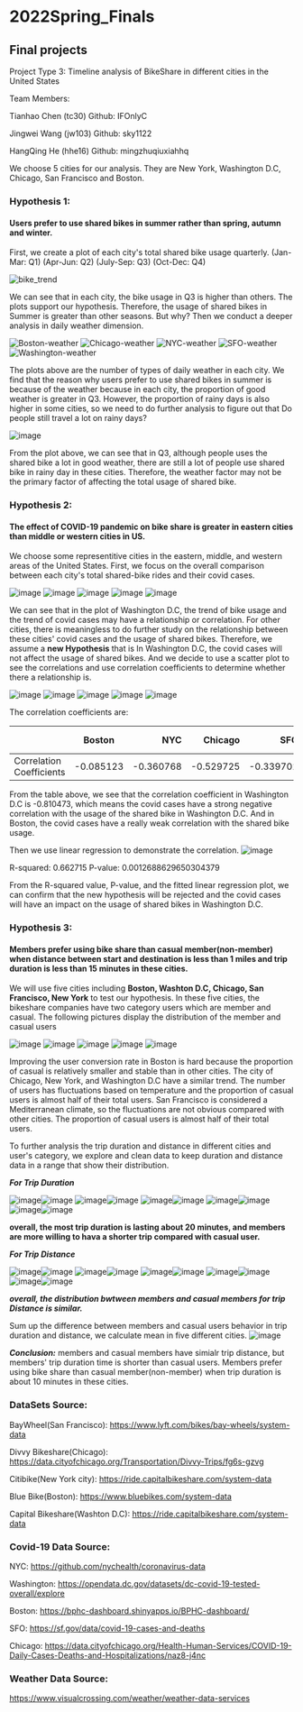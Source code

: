 # 2022Spring_Finals
## Final projects
Project Type 3:  Timeline analysis of BikeShare in different cities in the United States

Team Members:

Tianhao Chen (tc30)    Github: IFOnlyC

Jingwei Wang (jw103)  Github: sky1122

HangQing He (hhe16)  Github: mingzhuqiuxiahhq

We choose 5 cities for our analysis. They are New York, Washington D.C, Chicago, San Francisco and Boston.

### Hypothesis 1:
#### Users prefer to use shared bikes in summer rather than spring, autumn and winter.
First, we create a plot of each city's total shared bike usage quarterly.
(Jan-Mar: Q1)
(Apr-Jun: Q2)
(July-Sep: Q3)
(Oct-Dec: Q4)

![bike_trend](https://user-images.githubusercontent.com/63156187/166621514-9686a4d4-a6b1-457e-a3e0-c81d43dfa1d9.png)

We can see that in each city, the bike usage in Q3 is higher than others. The plots support our hypothesis. Therefore, the usage of shared bikes in Summer is greater than other seasons. But why?
Then we conduct a deeper analysis in daily weather dimension.

![Boston-weather](https://user-images.githubusercontent.com/63156187/166621435-95065a67-5720-45a2-9f43-ade0a60dac55.png)
![Chicago-weather](https://user-images.githubusercontent.com/63156187/166621452-13fff0eb-8094-4ba3-ade7-82bf4d00ddbb.png)
![NYC-weather](https://user-images.githubusercontent.com/63156187/166621477-80c991a7-9222-421b-b57b-fb6a826accb0.png)
![SFO-weather](https://user-images.githubusercontent.com/63156187/166621485-de165260-0c51-4451-8ca3-7890c0171e46.png)
![Washington-weather](https://user-images.githubusercontent.com/63156187/166621493-356f8032-0382-42ef-a967-0146293d0558.png)

The plots above are the number of types of daily weather in each city.
We find that the reason why users prefer to use shared bikes in summer is because of the weather because in each city, the proportion of good weather is greater in Q3. However, the proportion of rainy days is also higher in some cities, so we need to do further analysis to figure out that Do people still travel a lot on rainy days?

![image](https://user-images.githubusercontent.com/63156187/166620698-11933f0a-54a8-4e21-bb30-8de42772603d.png)

From the plot above, we can see that in Q3, although people uses the shared bike a lot in good weather, there are still a lot of people use shared bike in rainy day in these cities. Therefore, the weather factor may not be the primary factor of affecting the total usage of shared bike.

### Hypothesis 2:
#### The effect of COVID-19 pandemic on bike share is greater in eastern cities than middle or western cities in US.
We choose some representitive cities in the eastern, middle, and western areas of the United States.
First, we focus on the overall comparison between each city's total shared-bike rides and their covid cases.

![image](https://user-images.githubusercontent.com/63156187/166604759-370eee6d-9185-4cd4-b261-9e0023894be0.png)
![image](https://user-images.githubusercontent.com/63156187/166606119-d141a16c-1021-41d7-9c68-d3bbfceb8acd.png)
![image](https://user-images.githubusercontent.com/63156187/166606138-fe741e75-6185-4f70-a156-055f5e355b0e.png)
![image](https://user-images.githubusercontent.com/63156187/166606152-ea78feec-e9ca-4373-8110-61a4d03cc954.png)
![image](https://user-images.githubusercontent.com/63156187/166606220-712be286-f577-478b-b079-5bac9bb65c6d.png)

We can see that in the plot of Washington D.C, the trend of bike usage and the trend of covid cases may have a relationship or correlation. For other cities, there is meaningless to do further study on the relationship between these cities' covid cases and the usage of shared bikes. Therefore, we assume a **new Hypothesis** that is In Washington D.C, the covid cases will not affect the usage of shared bikes.
And we decide to use a scatter plot to see the correlations and use correlation coefficients to determine whether there a relationship is.

![image](https://user-images.githubusercontent.com/63156187/166606707-7dc59afa-c00e-4ef1-8ecb-592d01cbe16b.png)
![image](https://user-images.githubusercontent.com/63156187/166606751-e0d36f33-739f-4fa5-9469-8c0a0074e075.png)
![image](https://user-images.githubusercontent.com/63156187/166606781-2f140a99-d4e9-41e5-a745-9c31d098f4f8.png)
![image](https://user-images.githubusercontent.com/63156187/166606814-aa6e4053-ba19-45fd-8a72-1d5305bead97.png)
![image](https://user-images.githubusercontent.com/63156187/166606859-8748df01-830b-4e36-aea3-0dc03b0b8e01.png)

The correlation coefficients are:

|            |   Boston    |      NYC      |      Chicago      |      SFO      |      Washington D.C      |
|------------|:-----------:|--------------:|------------------:|--------------:|-------------------------:|
| Correlation Coefficients |  -0.085123    | -0.360768         | -0.529725     | -0.339701    | -0.814073 |

From the table above, we see that the correlation coefficient in Washington D.C is -0.810473, which means the covid cases have a strong negative correlation with the usage of the shared bike in Washington D.C. And in Boston, the covid cases have a really weak correlation with the shared bike usage.

Then we use linear regression to demonstrate the correlation.
![image](https://user-images.githubusercontent.com/63156187/166609155-18eb01b4-ee52-4d9d-98c6-3ebc9d757c24.png)

R-squared: 0.662715
P-value: 0.0012688629650304379

From the R-squared value, P-value, and the fitted linear regression plot, we can confirm that the new hypothesis will be rejected and the covid cases will have an impact on the usage of shared bikes in Washington D.C.


### Hypothesis 3:
#### Members prefer using bike share than casual member(non-member) when distance between start and destination is less than 1 miles and trip duration is less than 15 minutes in these cities.

We will use five cities including **Boston, Washton D.C, Chicago, San Francisco, New York** to test our hypothesis. In these five cities, the bikeshare companies have two category users which are member and casual.
The following pictures display the distribution of the member and casual users

![image](https://user-images.githubusercontent.com/48091236/166553359-01e048a6-7da2-441d-af0f-652fffd3df27.png)
![image](https://user-images.githubusercontent.com/48091236/166553406-433ff8e4-5327-48cc-bd36-c1495fa0d030.png)
![image](https://user-images.githubusercontent.com/48091236/166553482-75db77a2-57f4-4757-a2fa-cb88b50ad542.png)
![image](https://user-images.githubusercontent.com/48091236/166553541-110c5256-b227-411f-b174-2023381c118f.png)
![image](https://user-images.githubusercontent.com/48091236/166515696-1ef01b14-52d1-47e2-a84c-53d78062825e.png)

Improving the user conversion rate in Boston is hard because the proportion of casual is relatively smaller and stable than in other cities.
The city of Chicago, New York, and Washington D.C have a similar trend. The number of users has fluctuations based on temperature and the proportion of casual users is almost half of their total users.
San Francisco is considered a Mediterranean climate, so the fluctuations are not obvious compared with other cities. The proportion of casual users is almost half of their total users.

To further analysis the trip duration and distance in different cities and user's category, we explore and clean data to keep duration and distance data in a range that show their distribution.

***For Trip Duration***

![image](https://user-images.githubusercontent.com/48091236/166536422-1899d1ee-c745-4e48-9c56-a7df16891c5e.png)![image](https://user-images.githubusercontent.com/48091236/166622411-a51e66b7-24e5-43f5-a332-497db5cf6016.png)
![image](https://user-images.githubusercontent.com/48091236/166552680-c16c7b22-1014-45ef-9b4e-caec2dae4be2.png)![image](https://user-images.githubusercontent.com/48091236/166622459-263a0031-2283-462f-ab34-6beddfb2b349.png)
![image](https://user-images.githubusercontent.com/48091236/166552991-e641dc8c-4de2-4692-a82b-2d33a886974c.png)![image](https://user-images.githubusercontent.com/48091236/166622612-4cbfe081-f8d9-4c65-8411-8c7fe536d347.png)
![image](https://user-images.githubusercontent.com/48091236/166553072-37792f65-6f56-4a65-a08b-32aad998b3fe.png)![image](https://user-images.githubusercontent.com/48091236/166627588-f94e74d1-5890-4f66-ae54-2a259f27749a.png)
![image](https://user-images.githubusercontent.com/48091236/166553177-a072e6ba-acc5-4ddd-b31d-c16dcaf54434.png)![image](https://user-images.githubusercontent.com/48091236/166627216-08cbb4e9-79b5-4550-a71b-80740cdb8c5f.png)




**overall, the most trip duration is lasting about 20 minutes, and members are more willing to hava a shorter trip compared with casual user.**

***For Trip Distance***

![image](https://user-images.githubusercontent.com/48091236/166566063-c8d3b711-b66c-41ae-8036-347282fe8cee.png)![image](https://user-images.githubusercontent.com/48091236/166566109-36d6b143-9a6a-4da9-a1c8-ab2238677a52.png)
![image](https://user-images.githubusercontent.com/48091236/166566142-f63096cd-8045-489a-b33a-2c062322f75b.png)![image](https://user-images.githubusercontent.com/48091236/166566183-b07fd268-b122-47cb-a0cd-bde2158865e5.png)
![image](https://user-images.githubusercontent.com/48091236/166566226-d25afafe-c481-4880-be6f-7d20ad9eac31.png)![image](https://user-images.githubusercontent.com/48091236/166566262-8bd465c4-82f9-40cf-a4be-93e47e00df33.png)
![image](https://user-images.githubusercontent.com/48091236/166566344-5c4b0d0e-5b73-4ec4-96fd-e21d15780b82.png)![image](https://user-images.githubusercontent.com/48091236/166566381-c877d771-067d-4507-b914-4b8aff247bc9.png)
![image](https://user-images.githubusercontent.com/48091236/166566432-9e42057e-8320-4a70-94da-8dc6bb9b41ce.png)![image](https://user-images.githubusercontent.com/48091236/166566464-30156d39-75ee-4f7a-9f9f-f1a405ffd496.png)

***overall, the distribution bwtween members and casual members for trip Distance is similar.***

Sum up the difference between members and casual users behavior in trip duration and distance, we calculate mean in five different cities.
![image](https://user-images.githubusercontent.com/48091236/166570977-2a9e3ea4-a961-4103-bb09-face98537451.png)

***Conclusion:*** members and casual members have simialr trip distance, but members' trip duration time is shorter than casual users. Members prefer using bike share than casual member(non-member) when trip duration is about 10 minutes in these cities.


### DataSets Source:

BayWheel(San Francisco): https://www.lyft.com/bikes/bay-wheels/system-data

Divvy Bikeshare(Chicago): https://data.cityofchicago.org/Transportation/Divvy-Trips/fg6s-gzvg

Citibike(New York city): https://ride.capitalbikeshare.com/system-data

Blue Bike(Boston): https://www.bluebikes.com/system-data

Capital Bikeshare(Washton D.C): https://ride.capitalbikeshare.com/system-data


### Covid-19 Data Source:

NYC: https://github.com/nychealth/coronavirus-data

Washington: https://opendata.dc.gov/datasets/dc-covid-19-tested-overall/explore

Boston: https://bphc-dashboard.shinyapps.io/BPHC-dashboard/

SFO: https://sf.gov/data/covid-19-cases-and-deaths

Chicago: https://data.cityofchicago.org/Health-Human-Services/COVID-19-Daily-Cases-Deaths-and-Hospitalizations/naz8-j4nc

### Weather Data Source: 
https://www.visualcrossing.com/weather/weather-data-services
